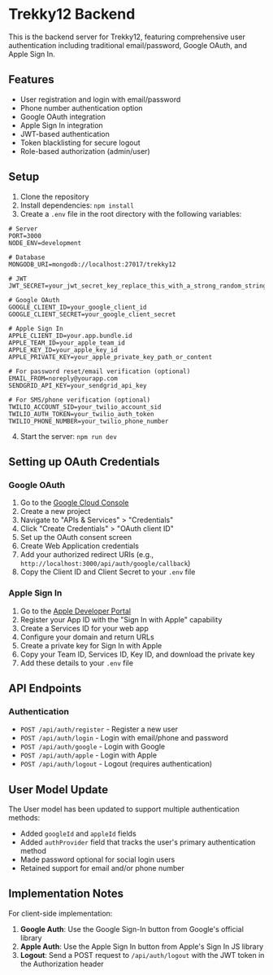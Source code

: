 # Trekky12 Backend

This is the backend server for Trekky12, featuring comprehensive user authentication including traditional email/password, Google OAuth, and Apple Sign In.

## Features

- User registration and login with email/password
- Phone number authentication option
- Google OAuth integration
- Apple Sign In integration
- JWT-based authentication
- Token blacklisting for secure logout
- Role-based authorization (admin/user)

## Setup

1. Clone the repository
2. Install dependencies: `npm install`
3. Create a `.env` file in the root directory with the following variables:

```
# Server
PORT=3000
NODE_ENV=development

# Database
MONGODB_URI=mongodb://localhost:27017/trekky12

# JWT
JWT_SECRET=your_jwt_secret_key_replace_this_with_a_strong_random_string

# Google OAuth
GOOGLE_CLIENT_ID=your_google_client_id
GOOGLE_CLIENT_SECRET=your_google_client_secret

# Apple Sign In
APPLE_CLIENT_ID=your.app.bundle.id
APPLE_TEAM_ID=your_apple_team_id
APPLE_KEY_ID=your_apple_key_id
APPLE_PRIVATE_KEY=your_apple_private_key_path_or_content

# For password reset/email verification (optional)
EMAIL_FROM=noreply@yourapp.com
SENDGRID_API_KEY=your_sendgrid_api_key

# For SMS/phone verification (optional)
TWILIO_ACCOUNT_SID=your_twilio_account_sid
TWILIO_AUTH_TOKEN=your_twilio_auth_token
TWILIO_PHONE_NUMBER=your_twilio_phone_number
```

4. Start the server: `npm run dev`

## Setting up OAuth Credentials

### Google OAuth

1. Go to the [Google Cloud Console](https://console.cloud.google.com/)
2. Create a new project
3. Navigate to "APIs & Services" > "Credentials"
4. Click "Create Credentials" > "OAuth client ID"
5. Set up the OAuth consent screen
6. Create Web Application credentials
7. Add your authorized redirect URIs (e.g., `http://localhost:3000/api/auth/google/callback`)
8. Copy the Client ID and Client Secret to your `.env` file

### Apple Sign In

1. Go to the [Apple Developer Portal](https://developer.apple.com/)
2. Register your App ID with the "Sign In with Apple" capability
3. Create a Services ID for your web app
4. Configure your domain and return URLs
5. Create a private key for Sign In with Apple
6. Copy your Team ID, Services ID, Key ID, and download the private key
7. Add these details to your `.env` file

## API Endpoints

### Authentication

- `POST /api/auth/register` - Register a new user
- `POST /api/auth/login` - Login with email/phone and password
- `POST /api/auth/google` - Login with Google
- `POST /api/auth/apple` - Login with Apple
- `POST /api/auth/logout` - Logout (requires authentication)

## User Model Update

The User model has been updated to support multiple authentication methods:

- Added `googleId` and `appleId` fields
- Added `authProvider` field that tracks the user's primary authentication method
- Made password optional for social login users
- Retained support for email and/or phone number

## Implementation Notes

For client-side implementation:

1. **Google Auth**: Use the Google Sign-In button from Google's official library
2. **Apple Auth**: Use the Apple Sign In button from Apple's Sign In JS library
3. **Logout**: Send a POST request to `/api/auth/logout` with the JWT token in the Authorization header
